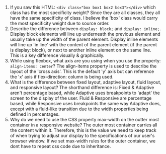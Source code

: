 <!-- Answers to the Self Study Questions go here -->

1. If you saw this HTML: `<div class="box box1 box2 box3"></div>` which class has the most specificity weight?
Since they are all classes, they all have the same specificity of class. I believe the 'box' class would carry the most specificity weight due to source order.
2. Describe the difference between `display: block;` and `display: inline;`.
Display block elements will line up underneath the previous element and usually take up the width of the parent element. Display inline elements will line up 'in line' with the content of the parent element (if the parent is display: block), or next to another inline element on the same line. This is a key difference visually & graphically.
3. While using flexbox, what axis are you using when you use the property: `align-items: center`?
The align-items property is used to describe the layout of the 'cross axis'. This is the default 'y' axis but can reference the 'x' axis if flex-direction: column is being used.
4. What is the difference between fixed layout, adaptive layout, fluid layout, and responsive layout?
The shorthand difference is: Fixed & Adaptive aren't percentage based, while Adaptive uses breakpoints to 'adapt' the screen to the display of the user. Fluid & Responsive are percentage based, while Responsive uses breakpoints the same way Adaptive does, except with a fluid-like transition due to the width properties being defined in percentages.
5. Why do we need to use the CSS property max-width on the outter most container in a responsive website?
The outer most container carries all the content within it. Therefore, this is the value we need to keep track of when trying to adjust our display to the specifications of our user's browser window. If we set max-width rules for the outer container, we dont have to repeat css code due to inheritance.
